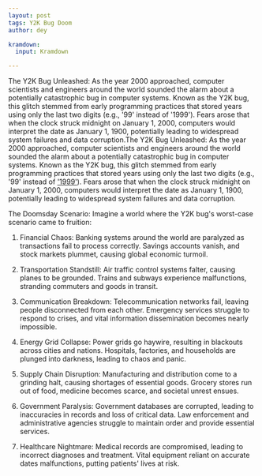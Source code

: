 ```yaml
---
layout: post
tags: Y2K Bug Doom
author: dey

kramdown:
  input: Kramdown

---
```


The Y2K Bug Unleashed:
As the year 2000 approached, computer scientists and engineers around the world sounded the alarm about a potentially catastrophic bug in computer systems. Known as the Y2K bug, this glitch stemmed from early programming practices that stored years using only the last two digits (e.g., '99' instead of '1999'). Fears arose that when the clock struck midnight on January 1, 2000, computers would interpret the date as January 1, 1900, potentially leading to widespread system failures and data corruption.The Y2K Bug Unleashed:
As the year 2000 approached, computer scientists and engineers around the world sounded the alarm about a potentially catastrophic bug in computer systems. Known as the Y2K bug, this glitch stemmed from early programming practices that stored years using only the last two digits (e.g., '99' instead of ['1999'][rick-roll]). Fears arose that when the clock struck midnight on January 1, 2000, computers would interpret the date as January 1, 1900, potentially leading to widespread system failures and data corruption.

The Doomsday Scenario:
Imagine a world where the Y2K bug's worst-case scenario came to fruition:

1. Financial Chaos: Banking systems around the world are paralyzed as transactions fail to process correctly. Savings accounts vanish, and stock markets plummet, causing global economic turmoil.

2. Transportation Standstill: Air traffic control systems falter, causing planes to be grounded. Trains and subways experience malfunctions, stranding commuters and goods in transit.

3. Communication Breakdown: Telecommunication networks fail, leaving people disconnected from each other. Emergency services struggle to respond to crises, and vital information dissemination becomes nearly impossible.

4. Energy Grid Collapse: Power grids go haywire, resulting in blackouts across cities and nations. Hospitals, factories, and households are plunged into darkness, leading to chaos and panic.

5. Supply Chain Disruption: Manufacturing and distribution come to a grinding halt, causing shortages of essential goods. Grocery stores run out of food, medicine becomes scarce, and societal unrest ensues.

6. Government Paralysis: Government databases are corrupted, leading to inaccuracies in records and loss of critical data. Law enforcement and administrative agencies struggle to maintain order and provide essential services.

7. Healthcare Nightmare: Medical records are compromised, leading to incorrect diagnoses and treatment. Vital equipment reliant on accurate dates malfunctions, putting patients' lives at risk.


[rick-roll]: https://www.youtube.com/watch?v=dQw4w9WgXcQ